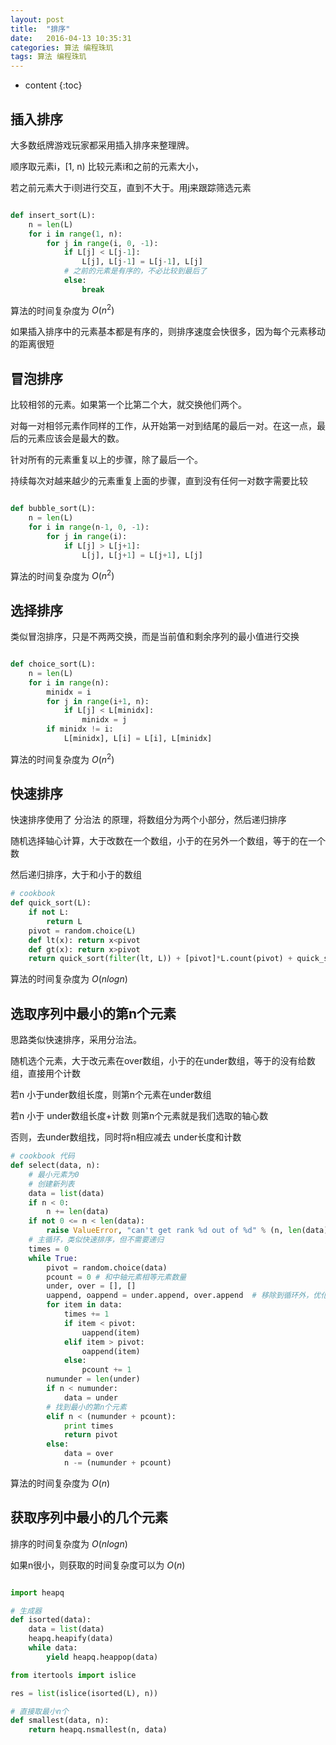 ```yaml
---
layout: post
title:  "排序"
date:   2016-04-13 10:35:31
categories: 算法 编程珠玑
tags: 算法 编程珠玑
---
```


* content
{:toc}


## 插入排序

大多数纸牌游戏玩家都采用插入排序来整理牌。

顺序取元素i，[1, n) 比较元素i和之前的元素大小，

若之前元素大于i则进行交互，直到不大于。用j来跟踪筛选元素

```python

def insert_sort(L):
    n = len(L)
    for i in range(1, n):
        for j in range(i, 0, -1):
            if L[j] < L[j-1]:
                L[j], L[j-1] = L[j-1], L[j]
            # 之前的元素是有序的，不必比较到最后了
            else:
                break

```

算法的时间复杂度为 $O(n^2)$

如果插入排序中的元素基本都是有序的，则排序速度会快很多，因为每个元素移动的距离很短

## 冒泡排序


比较相邻的元素。如果第一个比第二个大，就交换他们两个。

对每一对相邻元素作同样的工作，从开始第一对到结尾的最后一对。在这一点，最后的元素应该会是最大的数。

针对所有的元素重复以上的步骤，除了最后一个。

持续每次对越来越少的元素重复上面的步骤，直到没有任何一对数字需要比较

```python

def bubble_sort(L):
    n = len(L)
    for i in range(n-1, 0, -1):
        for j in range(i):
            if L[j] > L[j+1]:
                L[j], L[j+1] = L[j+1], L[j]

```

算法的时间复杂度为 $O(n^2)$

## 选择排序

类似冒泡排序，只是不两两交换，而是当前值和剩余序列的最小值进行交换

```python

def choice_sort(L):
    n = len(L)
    for i in range(n):
        minidx = i
        for j in range(i+1, n):
            if L[j] < L[minidx]:
                minidx = j
        if minidx != i:
            L[minidx], L[i] = L[i], L[minidx]

```

算法的时间复杂度为 $O(n^2)$


## 快速排序

快速排序使用了 分治法 的原理，将数组分为两个小部分，然后递归排序

随机选择轴心计算，大于改数在一个数组，小于的在另外一个数组，等于的在一个数

然后递归排序，大于和小于的数组

```python
# cookbook
def quick_sort(L):
    if not L:
        return L
    pivot = random.choice(L)
    def lt(x): return x<pivot
    def gt(x): return x>pivot
    return quick_sort(filter(lt, L)) + [pivot]*L.count(pivot) + quick_sort(filter(gt, L))

```
算法的时间复杂度为 $O(nlogn)$

## 选取序列中最小的第n个元素

思路类似快速排序，采用分治法。

随机选个元素，大于改元素在over数组，小于的在under数组，等于的没有给数组，直接用个计数

若n 小于under数组长度，则第n个元素在under数组

若n 小于 under数组长度+计数 则第n个元素就是我们选取的轴心数

否则，去under数组找，同时将n相应减去 under长度和计数

```python
# cookbook 代码
def select(data, n):
    # 最小元素为0
    # 创建新列表
    data = list(data)
    if n < 0:
        n += len(data)
    if not 0 <= n < len(data):
        raise ValueError, "can't get rank %d out of %d" % (n, len(data))
    # 主循环，类似快速排序，但不需要递归
    times = 0
    while True:
        pivot = random.choice(data)
        pcount = 0 # 和中轴元素相等元素数量
        under, over = [], []
        uappend, oappend = under.append, over.append  # 移除到循环外，优化速率
        for item in data:
            times += 1
            if item < pivot:
                uappend(item)
            elif item > pivot:
                oappend(item)
            else:
                pcount += 1
        numunder = len(under)
        if n < numunder:
            data = under
        # 找到最小的第n个元素
        elif n < (numunder + pcount):
            print times
            return pivot
        else:
            data = over
            n -= (numunder + pcount)

```

算法的时间复杂度为 $O(n)$


## 获取序列中最小的几个元素

排序的时间复杂度为 $O(nlogn)$

如果n很小，则获取的时间复杂度可以为 $O(n)$

```python

import heapq

# 生成器
def isorted(data):
    data = list(data)
    heapq.heapify(data)
    while data:
        yield heapq.heappop(data)

from itertools import islice

res = list(islice(isorted(L), n))

# 直接取最小n个
def smallest(data, n):
    return heapq.nsmallest(n, data)

```

